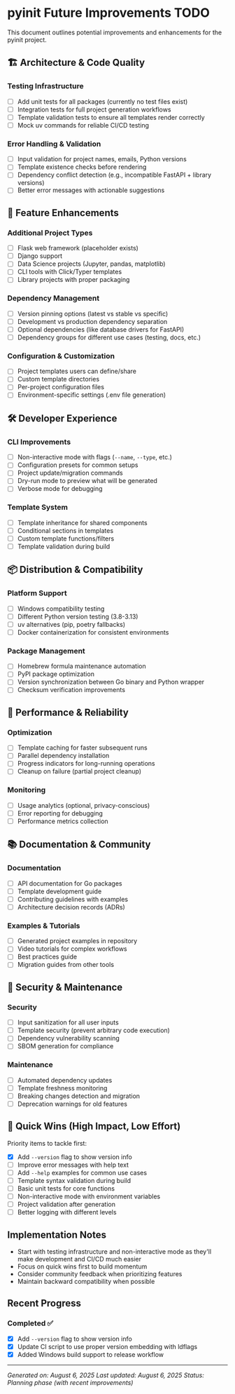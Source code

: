 # pyinit Future Improvements TODO

This document outlines potential improvements and enhancements for the pyinit project.

## 🏗️ Architecture & Code Quality

### Testing Infrastructure
- [ ] Add unit tests for all packages (currently no test files exist)
- [ ] Integration tests for full project generation workflows
- [ ] Template validation tests to ensure all templates render correctly
- [ ] Mock uv commands for reliable CI/CD testing

### Error Handling & Validation
- [ ] Input validation for project names, emails, Python versions
- [ ] Template existence checks before rendering
- [ ] Dependency conflict detection (e.g., incompatible FastAPI + library versions)
- [ ] Better error messages with actionable suggestions

## 🚀 Feature Enhancements

### Additional Project Types
- [ ] Flask web framework (placeholder exists)
- [ ] Django support 
- [ ] Data Science projects (Jupyter, pandas, matplotlib)
- [ ] CLI tools with Click/Typer templates
- [ ] Library projects with proper packaging

### Dependency Management
- [ ] Version pinning options (latest vs stable vs specific)
- [ ] Development vs production dependency separation
- [ ] Optional dependencies (like database drivers for FastAPI)
- [ ] Dependency groups for different use cases (testing, docs, etc.)

### Configuration & Customization
- [ ] Project templates users can define/share
- [ ] Custom template directories
- [ ] Per-project configuration files
- [ ] Environment-specific settings (.env file generation)

## 🛠️ Developer Experience

### CLI Improvements
- [ ] Non-interactive mode with flags (`--name`, `--type`, etc.)
- [ ] Configuration presets for common setups
- [ ] Project update/migration commands
- [ ] Dry-run mode to preview what will be generated
- [ ] Verbose mode for debugging

### Template System
- [ ] Template inheritance for shared components
- [ ] Conditional sections in templates
- [ ] Custom template functions/filters
- [ ] Template validation during build

## 📦 Distribution & Compatibility

### Platform Support
- [ ] Windows compatibility testing
- [ ] Different Python version testing (3.8-3.13)
- [ ] uv alternatives (pip, poetry fallbacks)
- [ ] Docker containerization for consistent environments

### Package Management
- [ ] Homebrew formula maintenance automation
- [ ] PyPI package optimization
- [ ] Version synchronization between Go binary and Python wrapper
- [ ] Checksum verification improvements

## 🔧 Performance & Reliability

### Optimization
- [ ] Template caching for faster subsequent runs
- [ ] Parallel dependency installation
- [ ] Progress indicators for long-running operations
- [ ] Cleanup on failure (partial project cleanup)

### Monitoring
- [ ] Usage analytics (optional, privacy-conscious)
- [ ] Error reporting for debugging
- [ ] Performance metrics collection

## 📚 Documentation & Community

### Documentation
- [ ] API documentation for Go packages
- [ ] Template development guide
- [ ] Contributing guidelines with examples
- [ ] Architecture decision records (ADRs)

### Examples & Tutorials
- [ ] Generated project examples in repository
- [ ] Video tutorials for complex workflows
- [ ] Best practices guide
- [ ] Migration guides from other tools

## 🔐 Security & Maintenance

### Security
- [ ] Input sanitization for all user inputs
- [ ] Template security (prevent arbitrary code execution)
- [ ] Dependency vulnerability scanning
- [ ] SBOM generation for compliance

### Maintenance
- [ ] Automated dependency updates
- [ ] Template freshness monitoring
- [ ] Breaking changes detection and migration
- [ ] Deprecation warnings for old features

## 🎯 Quick Wins (High Impact, Low Effort)

Priority items to tackle first:

- [x] Add `--version` flag to show version info
- [ ] Improve error messages with help text
- [ ] Add `--help` examples for common use cases
- [ ] Template syntax validation during build
- [ ] Basic unit tests for core functions
- [ ] Non-interactive mode with environment variables
- [ ] Project validation after generation
- [ ] Better logging with different levels

## Implementation Notes

- Start with testing infrastructure and non-interactive mode as they'll make development and CI/CD much easier
- Focus on quick wins first to build momentum
- Consider community feedback when prioritizing features
- Maintain backward compatibility when possible

## Recent Progress

### Completed ✅
- [x] Add `--version` flag to show version info
- [x] Update CI script to use proper version embedding with ldflags
- [x] Added Windows build support to release workflow

---

*Generated on: August 6, 2025*
*Last updated: August 6, 2025*
*Status: Planning phase (with recent improvements)*